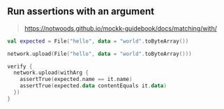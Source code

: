 

## Run assertions with an argument


> https://notwoods.github.io/mockk-guidebook/docs/matching/with/


```kotlin
val expected = File("hello", data = "world".toByteArray())

network.upload(File("hello", data = "world".toByteArray()))

verify {
  network.upload(withArg {
    assertTrue(expected.name == it.name)
    assertTrue(expected.data contentEquals it.data)
  })
}
```

<!--stackedit_data:
eyJoaXN0b3J5IjpbNjk2NTk3MjMxXX0=
-->